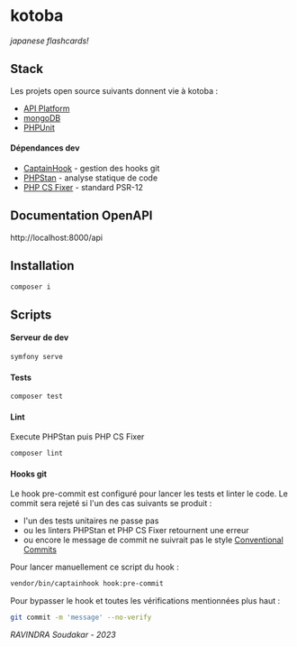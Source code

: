 # kotoba

_japanese flashcards!_

## Stack

Les projets open source suivants donnent vie à kotoba :

- [API Platform]
- [mongoDB]
- [PHPUnit]

#### Dépendances dev

- [CaptainHook] - gestion des hooks git
- [PHPStan] - analyse statique de code
- [PHP CS Fixer] - standard PSR-12

## Documentation OpenAPI

http://localhost:8000/api

## Installation

```sh
composer i
```

## Scripts

#### Serveur de dev

```sh
symfony serve
```

#### Tests

```sh
composer test
```

#### Lint

Execute PHPStan puis PHP CS Fixer

```sh
composer lint
```

#### Hooks git

Le hook pre-commit est configuré pour lancer les tests et linter le code. Le commit sera rejeté si l'un des cas suivants se produit :
- l'un des tests unitaires ne passe pas
- ou les linters PHPStan et PHP CS Fixer retournent une erreur
- ou encore le message de commit ne suivrait pas le style [Conventional Commits]

Pour lancer manuellement ce script du hook :

```sh
vendor/bin/captainhook hook:pre-commit
```

Pour bypasser le hook et toutes les vérifications mentionnées plus haut :

```sh
git commit -m 'message' --no-verify
```

[API Platform]: https://api-platform.com/
[mongodb]: https://www.mongodb.com/
[PHPUnit]: https://phpunit.de/
[CaptainHook]: https://captainhookphp.github.io/captainhook/
[PHPStan]: https://phpstan.org/
[PHP CS Fixer]: https://cs.symfony.com/
[Conventional Commits]: https://www.conventionalcommits.org/en/v1.0.0/

_RAVINDRA Soudakar - 2023_